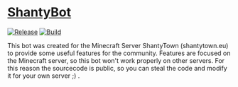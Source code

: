 # [ShantyBot](https://discord.com/oauth2/authorize?client_id=725076053495644201)

[![Release](https://github.com/rettichlp/shantybot/actions/workflows/release.yml/badge.svg)](https://github.com/rettichlp/shantybot/actions/workflows/release.yml)
[![Build](https://github.com/rettichlp/shantybot/actions/workflows/build.yml/badge.svg)](https://github.com/rettichlp/shantybot/actions/workflows/build.yml)

This bot was created for the Minecraft Server ShantyTown (shantytown.eu) to provide some useful features for the community.
Features are focused on the Minecraft server, so this bot won't work properly on other servers.
For this reason the sourcecode is public, so you can steal the code and modify it for your own server ;) .
